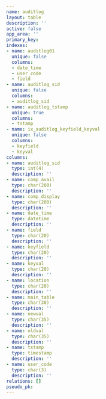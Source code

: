 ```yaml
---
name: auditlog
layout: table
description: ''
active: false
app_area: ''
primary_key: 
indexes:
- name: auditlog01
  unique: false
  columns:
  - date_time
  - user_code
  - field
- name: auditlog_sid
  unique: false
  columns:
  - auditlog_sid
- name: auditlog_tstamp
  unique: true
  columns:
  - tstamp
- name: ix_auditlog_keyfield_keyval
  unique: false
  columns:
  - keyfield
  - keyval
columns:
- name: auditlog_sid
  type: int(4)
  description: ''
- name: comp_avail
  type: char(200)
  description: ''
- name: comp_display
  type: char(200)
  description: ''
- name: date_time
  type: datetime
  description: ''
- name: field
  type: char(20)
  description: ''
- name: keyfield
  type: char(20)
  description: ''
- name: keyval
  type: char(20)
  description: ''
- name: location
  type: char(20)
  description: ''
- name: main_table
  type: char(30)
  description: ''
- name: newval
  type: char(35)
  description: ''
- name: oldval
  type: char(35)
  description: ''
- name: tstamp
  type: timestamp
  description: ''
- name: user_code
  type: char(3)
  description: ''
relations: []
pseudo_pk: 
---
```


